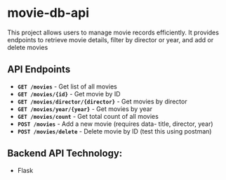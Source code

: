 # movie-db-api
This project allows users to manage movie records efficiently. It provides endpoints to retrieve movie details, filter by director or year, and add or delete movies



## API Endpoints


- **`GET /movies`** - Get list of all movies
- **`GET /movies/{id}`** - Get movie by ID
- **`GET /movies/director/{director}`** - Get movies by director
- **`GET /movies/year/{year}`** - Get movies by year
- **`GET /movies/count`** - Get total count of all movies
- **`POST /movies`** - Add a new movie (requires data- title, director, year)
- **`POST /movies/delete`** - Delete movie by ID (test this using postman)


## Backend API Technology:
- Flask
